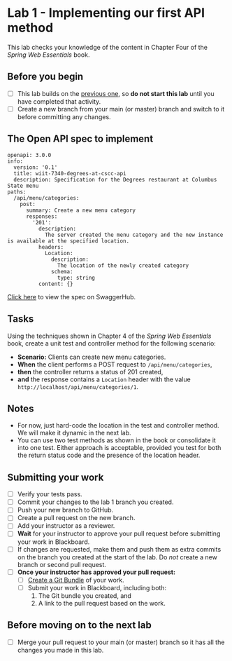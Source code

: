 # Lab 1 - Implementing our first API method

This lab checks your knowledge of the content in Chapter Four of the *Spring Web Essentials* book.

## Before you begin

- [ ] This lab builds on the [previous one](../lab-0/README.md), so __do not start this lab__ until you have completed that activity.
- [ ] Create a new branch from your main (or master) branch and switch to it before committing any changes.

## The Open API spec to implement

```
openapi: 3.0.0
info:
  version: '0.1'
  title: wiit-7340-degrees-at-cscc-api
  description: Specification for the Degrees restaurant at Columbus State menu
paths:
  /api/menu/categories:
    post:
      summary: Create a new menu category
      responses:
        '201':
          description:
            The server created the menu category and the new instance is available at the specified location.
          headers:
            Location:
              description:
                The location of the newly created category
              schema:
                type: string
          content: {}
```

[Click here](https://app.swaggerhub.com/apis/DataDaddy/wiit-7340_degrees_at_cscc_api/0.1) to view the spec on SwaggerHub.

## Tasks

Using the techniques shown in Chapter 4 of the *Spring Web Essentials* book, create a unit test and controller method for the following scenario:

* __Scenario:__ Clients can create new menu categories.
* __When__ the client performs a POST request to `/api/menu/categories`,
* __then__ the controller returns a status of 201 created,
* __and__ the response contains a `Location` header with the value `http://localhost/api/menu/categories/1`.

## Notes

* For now, just hard-code the location in the test and controller method. We will make it dynamic in the next lab.
* You can use two test methods as shown in the book or consolidate it into one test. Either approach is acceptable, provided you test for both the return status code and the presence of the location header.

## Submitting your work

- [ ] Verify your tests pass.
- [ ] Commit your changes to the lab 1 branch you created.
- [ ] Push your new branch to GitHub.
- [ ] Create a pull request on the new branch.
- [ ] Add your instructor as a reviewer.
- [ ] __Wait__ for your instructor to approve your pull request before submitting your work in Blackboard.
- [ ] If changes are requested, make them and push them as extra commits on the branch you created at the start of the lab. Do *not* create a new branch or second pull request.
- [ ] __Once your instructor has approved your pull request:__
  - [ ] [Create a Git Bundle](https://git-scm.com/docs/git-bundle) of your work.
  - [ ] Submit your work in Blackboard, including both:
    1. The Git bundle you created, and 
    2. A link to the pull request based on the work.

## Before moving on to the next lab

- [ ] Merge your pull request to your main (or master) branch so it has all the changes you made in this lab.
